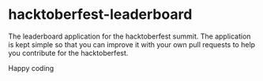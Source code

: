 # hacktoberfest-leaderboard
The leaderboard application for the hacktoberfest summit.
The application is kept simple so that you can improve it with your own pull requests to help you
contribute for the hacktoberfest.

Happy coding
